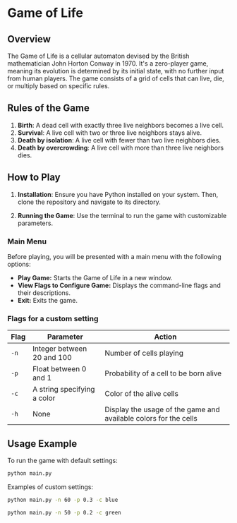 # Game of Life

## Overview

The Game of Life is a cellular automaton devised by the British mathematician John Horton Conway in 1970. It's a zero-player game, meaning its evolution is determined by its initial state, with no further input from human players. The game consists of a grid of cells that can live, die, or multiply based on specific rules.

## Rules of the Game

1. **Birth**: A dead cell with exactly three live neighbors becomes a live cell.
2. **Survival**: A live cell with two or three live neighbors stays alive.
3. **Death by isolation**: A live cell with fewer than two live neighbors dies.
4. **Death by overcrowding**: A live cell with more than three live neighbors dies.

## How to Play

1. **Installation**: Ensure you have Python installed on your system. Then, clone the repository and navigate to its directory.

2. **Running the Game**: Use the terminal to run the game with customizable parameters.

### Main Menu

Before playing, you will be presented with a main menu with the following options:

- **Play Game:** Starts the Game of Life in a new window.
- **View Flags to Configure Game:** Displays the command-line flags and their descriptions.
- **Exit:** Exits the game.

### Flags for a custom setting

| Flag | Parameter                     | Action                                |
|------|-------------------------------|---------------------------------------|
| `-n` | Integer between 20 and 100    | Number of cells playing               |
| `-p` | Float between 0 and 1         | Probability of a cell to be born alive|
| `-c` | A string specifying a color   | Color of the alive cells              |
| `-h` | None                          | Display the usage of the game and available colors for the cells |

## Usage Example

To run the game with default settings:

```bash
python main.py
```

Examples of custom settings:

```bash
python main.py -n 60 -p 0.3 -c blue
```

```bash
python main.py -n 50 -p 0.2 -c green
```
